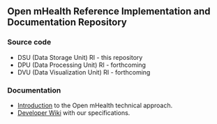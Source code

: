 ## Open mHealth Reference Implementation and Documentation Repository

### Source code

* DSU (Data Storage Unit) RI - this repository
* DPU (Data Processing Unit) RI - forthcoming 
* DVU (Data Visualization Unit) RI - forthcoming

### Documentation

* [Introduction](http://developer.openmhealth.org/) to the Open mHealth technical approach.
* [Developer Wiki](https://github.com/openmhealth/developer/wiki) with our specifications.
